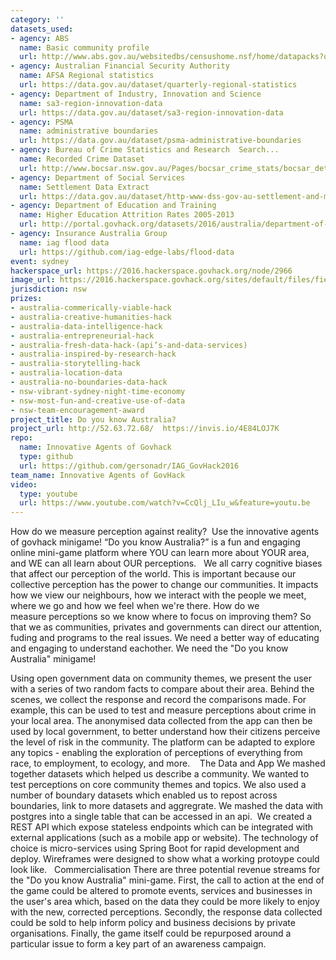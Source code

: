 ```yaml
---
category: ''
datasets_used:
- agency: ABS
  name: Basic community profile
  url: http://www.abs.gov.au/websitedbs/censushome.nsf/home/datapacks?opendocument&navpos=250
- agency: Australian Financial Security Authority
  name: AFSA Regional statistics
  url: https://data.gov.au/dataset/quarterly-regional-statistics
- agency: Department of Industry, Innovation and Science
  name: sa3-region-innovation-data
  url: https://data.gov.au/dataset/sa3-region-innovation-data
- agency: PSMA
  name: administrative boundaries
  url: https://data.gov.au/dataset/psma-administrative-boundaries
- agency: Bureau of Crime Statistics and Research  Search...
  name: Recorded Crime Dataset
  url: http://www.bocsar.nsw.gov.au/Pages/bocsar_crime_stats/bocsar_detailedspreadsheets.aspx
- agency: Department of Social Services
  name: Settlement Data Extract
  url: https://data.gov.au/dataset/http-www-dss-gov-au-settlement-and-multicultural-affairs-programs-policy-settlement-services
- agency: Department of Education and Training
  name: Higher Education Attrition Rates 2005-2013
  url: http://portal.govhack.org/datasets/2016/australia/department-of-education-and-training/higher-education-attrition-rates-2005-2013.html
- agency: Insurance Australia Group
  name: iag flood data
  url: https://github.com/iag-edge-labs/flood-data
event: sydney
hackerspace_url: https://2016.hackerspace.govhack.org/node/2966
image_url: https://2016.hackerspace.govhack.org/sites/default/files/field/image/GovHacklogo_0.gif
jurisdiction: nsw
prizes:
- australia-commerically-viable-hack
- australia-creative-humanities-hack
- australia-data-intelligence-hack
- australia-entrepreneurial-hack
- australia-fresh-data-hack-(api’s-and-data-services)
- australia-inspired-by-research-hack
- australia-storytelling-hack
- australia-location-data
- australia-no-boundaries-data-hack
- nsw-vibrant-sydney-night-time-economy
- nsw-most-fun-and-creative-use-of-data
- nsw-team-encouragement-award
project_title: Do you know Australia?
project_url: http://52.63.72.68/  https://invis.io/4E84LOJ7K
repo:
  name: Innovative Agents of Govhack
  type: github
  url: https://github.com/gersonadr/IAG_GovHack2016
team_name: Innovative Agents of GovHack
video:
  type: youtube
  url: https://www.youtube.com/watch?v=CcQlj_LIu_w&feature=youtu.be
---
```


How do we measure perception against reality? 
Use the innovative agents of govhack minigame!
“Do you know Australia?” is a fun and engaging online mini-game platform where YOU can learn more about YOUR area, and WE can all learn about OUR perceptions.
 
We all carry cognitive biases that affect our perception of the world. 
This is important because our collective perception has the power to change our communities. It impacts how we view our neighbours, how we interact with the people we meet, where we go and how we feel when we're there.
How do we measure perceptions so we know where to focus on improving them? So that we as communities, privates and governments can direct our attention, fuding and programs to the real issues. We need a better way of educating and engaging to understand eachother. We need the "Do you know Australia" minigame!
 

Using open government data on community themes, we present the user with a series of two random facts to compare about their area. 
​​​​​​​Behind the scenes, we collect the response and record the comparisons made. For example, this can be used to test and measure perceptions about crime in your local area. The anonymised data collected from the app can then be used by local government, to better understand how their citizens perceive the level of risk in the community.
The platform can be adapted to explore any topics - enabling the exploration of perceptions of everything from race, to employment, to ecology, and more. ​​​​​​​​​​​​​​
 
The Data and App
We mashed together datasets which helped us describe a community. We wanted to test perceptions on core community themes and topics. We also used a number of boundary datasets which enabled us to repost across boundaries, link to more datasets and aggregrate. We mashed the data with postgres into a single table that can be accessed in an api. 
We created a REST API which expose stateless endpoints which can be integrated with external applications (such as a mobile app or website). The technology of choice is micro-services using Spring Boot for rapid development and deploy.
Wireframes were designed to show what a working protoype could look like.
 
Commercialisation
There are three potential revenue streams for the "Do you know Australia" mini-game. First, the call to action at the end of the game could be altered to promote events, services and businesses in the user's area which, based on the data they could be more likely to enjoy with the new, corrected perceptions. Secondly, the response data collected could be sold to help inform policy and business decisions by private organisations. Finally, the game itself could be repurposed around a particular issue to form a key part of an awareness campaign.